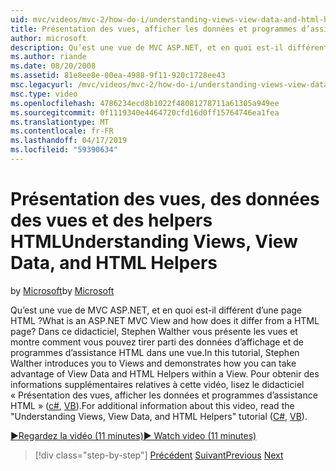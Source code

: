 ```yaml
---
uid: mvc/videos/mvc-2/how-do-i/understanding-views-view-data-and-html-helpers
title: Présentation des vues, afficher les données et programmes d’assistance HTML | Microsoft Docs
author: microsoft
description: Qu’est une vue de MVC ASP.NET, et en quoi est-il différent d’une page HTML ? Dans ce didacticiel, Stephen Walther présente les vues et montre comment vous pouvez t...
ms.author: riande
ms.date: 08/20/2008
ms.assetid: 81e8ee8e-00ea-4988-9f11-920c1728ee43
msc.legacyurl: /mvc/videos/mvc-2/how-do-i/understanding-views-view-data-and-html-helpers
msc.type: video
ms.openlocfilehash: 4786234ecd8b1022f48081278711a61305a949ee
ms.sourcegitcommit: 0f1119340e4464720cfd16d0ff15764746ea1fea
ms.translationtype: MT
ms.contentlocale: fr-FR
ms.lasthandoff: 04/17/2019
ms.locfileid: "59390634"
---
```

# <a name="understanding-views-view-data-and-html-helpers"></a><span data-ttu-id="46d0f-104">Présentation des vues, des données des vues et des helpers HTML</span><span class="sxs-lookup"><span data-stu-id="46d0f-104">Understanding Views, View Data, and HTML Helpers</span></span>

<span data-ttu-id="46d0f-105">by [Microsoft](https://github.com/microsoft)</span><span class="sxs-lookup"><span data-stu-id="46d0f-105">by [Microsoft](https://github.com/microsoft)</span></span>

<span data-ttu-id="46d0f-106">Qu’est une vue de MVC ASP.NET, et en quoi est-il différent d’une page HTML ?</span><span class="sxs-lookup"><span data-stu-id="46d0f-106">What is an ASP.NET MVC View and how does it differ from a HTML page?</span></span> <span data-ttu-id="46d0f-107">Dans ce didacticiel, Stephen Walther vous présente les vues et montre comment vous pouvez tirer parti des données d’affichage et de programmes d’assistance HTML dans une vue.</span><span class="sxs-lookup"><span data-stu-id="46d0f-107">In this tutorial, Stephen Walther introduces you to Views and demonstrates how you can take advantage of View Data and HTML Helpers within a View.</span></span> <span data-ttu-id="46d0f-108">Pour obtenir des informations supplémentaires relatives à cette vidéo, lisez le didacticiel « Présentation des vues, afficher les données et programmes d’assistance HTML » ([c#](../../../overview/older-versions-1/views/asp-net-mvc-views-overview-cs.md), [VB](../../../overview/older-versions-1/views/asp-net-mvc-views-overview-vb.md)).</span><span class="sxs-lookup"><span data-stu-id="46d0f-108">For additional information about this video, read the "Understanding Views, View Data, and HTML Helpers" tutorial ([C#](../../../overview/older-versions-1/views/asp-net-mvc-views-overview-cs.md), [VB](../../../overview/older-versions-1/views/asp-net-mvc-views-overview-vb.md)).</span></span>

[<span data-ttu-id="46d0f-109">&#9654;Regardez la vidéo (11 minutes)</span><span class="sxs-lookup"><span data-stu-id="46d0f-109">&#9654; Watch video (11 minutes)</span></span>](https://channel9.msdn.com/Blogs/ASP-NET-Site-Videos/understanding-views-view-data-and-html-helpers)

> [!div class="step-by-step"]
> <span data-ttu-id="46d0f-110">[Précédent](understanding-controllers-controller-actions-and-action-results.md)
> [Suivant](an-introduction-to-url-routing.md)</span><span class="sxs-lookup"><span data-stu-id="46d0f-110">[Previous](understanding-controllers-controller-actions-and-action-results.md)
[Next](an-introduction-to-url-routing.md)</span></span>
